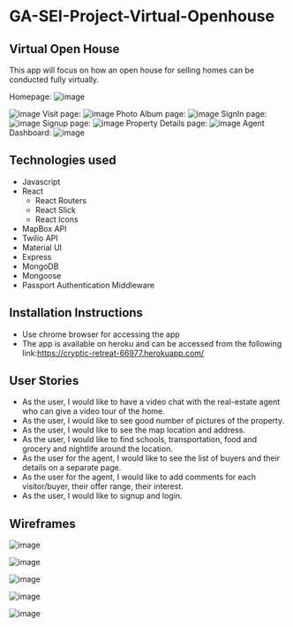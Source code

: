 # GA-SEI-Project-Virtual-Openhouse

## Virtual Open House

This app will focus on how an open house for selling homes can be conducted fully virtually. 

Homepage:
![image](https://user-images.githubusercontent.com/78834981/121824712-4294ef80-cc7c-11eb-80c2-29b86f89a637.png)

![image](https://user-images.githubusercontent.com/78834981/121824779-a5868680-cc7c-11eb-8749-a247ea7f874a.png)
Visit page:
![image](https://user-images.githubusercontent.com/78834981/121824813-d1097100-cc7c-11eb-8ae3-b9e8d0e581b6.png)
Photo Album page:
![image](https://user-images.githubusercontent.com/78834981/121824898-77ee0d00-cc7d-11eb-9820-8b404ea8d07d.png)
SignIn page:
![image](https://user-images.githubusercontent.com/78834981/121825145-d10a7080-cc7e-11eb-9654-c93951dd6562.png)
Signup page:
![image](https://user-images.githubusercontent.com/78834981/121825167-dc5d9c00-cc7e-11eb-90ab-fef66a8aa5b2.png)
Property Details page:
![image](https://user-images.githubusercontent.com/78834981/121825222-2e062680-cc7f-11eb-9c15-1d767212a77f.png)
Agent Dashboard:
![image](https://user-images.githubusercontent.com/78834981/121825296-85a49200-cc7f-11eb-9ff5-6109b8b6c6e9.png)


## Technologies used

- Javascript
- React
   - React Routers
   - React Slick
   - React Icons
- MapBox API
- Twilio API
- Material UI
- Express
- MongoDB
- Mongoose
- Passport Authentication Middleware

## Installation Instructions

- Use chrome browser for accessing the app
- The app is available on heroku and can be accessed from the following link:https://cryptic-retreat-66977.herokuapp.com/

## User Stories

- As the user, I would like to have a video chat with the real-estate agent who can give a video tour of the home.
- As the user, I would like to see good number of pictures of the property.
- As the user, I would like to see the map location and address.
- As the user, I would like to find schools, transportation, food and grocery and nightlife around the location.
- As the user for the agent, I would like to see the list of buyers and their details on a separate page.
- As the user for the agent, I would like to add comments for each visitor/buyer, their offer range, their interest.
- As the user, I would like to signup and login.

## Wireframes
![image](https://media.git.generalassemb.ly/user/34354/files/520b8000-c4a7-11eb-86f7-b210f4fb6406)

![image](https://media.git.generalassemb.ly/user/34354/files/55533b80-c4a8-11eb-8c39-7adcebe722e8)

![image](https://media.git.generalassemb.ly/user/34354/files/cabf0c00-c4a8-11eb-8bf6-f85cd58b3011)

![image](https://media.git.generalassemb.ly/user/34354/files/eecf1d00-c4a9-11eb-8293-50eaaa97d7e9)

![image](https://media.git.generalassemb.ly/user/34354/files/28a02380-c4aa-11eb-8456-94a61cd6ef5a)
